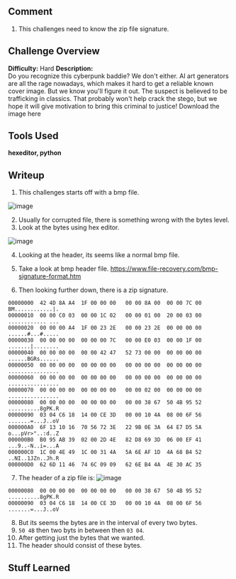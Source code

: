 ## Comment  
1. This challenges need to know the zip file signature.

## Challenge Overview  
**Difficulty:** Hard
**Description:**   
Do you recognize this cyberpunk baddie? We don't either. AI art generators are all the rage nowadays, which makes it hard to get a reliable known cover image. But we know you'll figure it out. The suspect is believed to be trafficking in classics. That probably won't help crack the stego, but we hope it will give motivation to bring this criminal to justice!
Download the image here

## Tools Used  
**hexeditor, python**

## Writeup  
1. This challenges starts off with a bmp file.

![image](https://github.com/user-attachments/assets/4f1a69b7-a84e-4fca-809b-829725e8310c)

2. Usually for corrupted file, there is something wrong with the bytes level.
3. Look at the bytes using hex editor.

![image](https://github.com/user-attachments/assets/0dcb0c54-8479-483d-8b8d-44ce61104d48)

4. Looking at the header, its seems like a normal bmp file.
5. Take a look at bmp header file.
https://www.file-recovery.com/bmp-signature-format.htm

6. Then looking further down, there is a zip signature.
```
00000000  42 4D 8A A4  1F 00 00 00   00 00 8A 00  00 00 7C 00                                                                                                                                                              BM............|.
00000010  00 00 C0 03  00 00 1C 02   00 00 01 00  20 00 03 00                                                                                                                                                              ............ ...
00000020  00 00 00 A4  1F 00 23 2E   00 00 23 2E  00 00 00 00                                                                                                                                                              ......#...#.....
00000030  00 00 00 00  00 00 00 7C   00 00 E0 03  00 00 1F 00                                                                                                                                                              .......|........
00000040  00 00 00 00  00 00 42 47   52 73 00 00  00 00 00 00                                                                                                                                                              ......BGRs......
00000050  00 00 00 00  00 00 00 00   00 00 00 00  00 00 00 00                                                                                                                                                              ................
00000060  00 00 00 00  00 00 00 00   00 00 00 00  00 00 00 00                                                                                                                                                              ................
00000070  00 00 00 00  00 00 00 00   00 00 02 00  00 00 00 00                                                                                                                                                              ................
00000080  00 00 00 00  00 00 00 00   00 00 38 67  50 4B 95 52                                                                                                                                                              ..........8gPK.R
00000090  03 04 C6 18  14 00 CE 3D   00 00 10 4A  08 00 6F 56                                                                                                                                                              .......=...J..oV
000000A0  6F 13 10 16  70 56 72 3E   22 9B 0E 3A  64 E7 D5 5A                                                                                                                                                              o...pVr>"..:d..Z
000000B0  B0 95 AB 39  02 00 2D 4E   82 D8 69 3D  06 00 EF 41                                                                                                                                                              ...9..-N..i=...A
000000C0  1C 00 4E 49  1C 00 31 4A   5A 6E AF 1D  4A 68 B4 52                                                                                                                                                              ..NI..1JZn..Jh.R
000000D0  62 6D 11 46  74 6C 09 09   62 6E B4 4A  4E 30 AC 35
```
7. The header of a zip file is:
![image](https://github.com/user-attachments/assets/e9344bfd-2fbb-4b12-bac5-4a59c45665df)

```
00000080  00 00 00 00  00 00 00 00   00 00 38 67  50 4B 95 52                                                                                                                                                              ..........8gPK.R
00000090  03 04 C6 18  14 00 CE 3D   00 00 10 4A  08 00 6F 56                                                                                                                                                              .......=...J..oV
```
8. But its seems the bytes are in the interval of every two bytes.
9. `50 4B` then two byts in between then `03 04`.
10. After getting just the bytes that we wanted.
11. The header should consist of these bytes.



## Stuff Learned  


